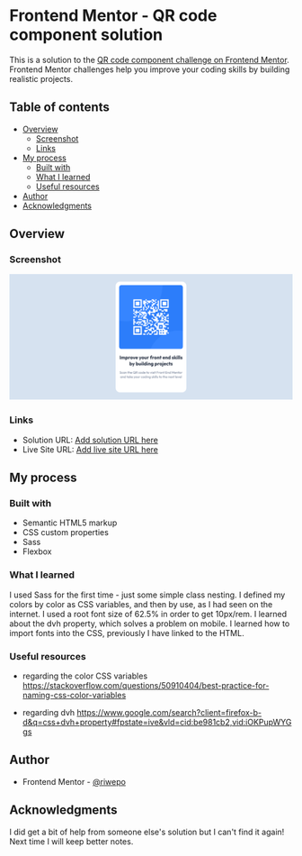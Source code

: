 # Frontend Mentor - QR code component solution

This is a solution to the [QR code component challenge on Frontend Mentor](https://www.frontendmentor.io/challenges/qr-code-component-iux_sIO_H). Frontend Mentor challenges help you improve your coding skills by building realistic projects.

## Table of contents

- [Overview](#overview)
  - [Screenshot](#screenshot)
  - [Links](#links)
- [My process](#my-process)
  - [Built with](#built-with)
  - [What I learned](#what-i-learned)
  - [Useful resources](#useful-resources)
- [Author](#author)
- [Acknowledgments](#acknowledgments)

## Overview

### Screenshot

![screenshot of barcode component](./screenshot/Screenshot.png?raw=true)

### Links

- Solution URL: [Add solution URL here](https://your-solution-url.com)
- Live Site URL: [Add live site URL here](https://your-live-site-url.com)

## My process

### Built with

- Semantic HTML5 markup
- CSS custom properties
- Sass
- Flexbox

### What I learned

I used Sass for the first time - just some simple class nesting.
I defined my colors by color as CSS variables, and then by use, as I had seen on the internet.
I used a root font size of 62.5% in order to get 10px/rem.
I learned about the dvh property, which solves a problem on mobile.
I learned how to import fonts into the CSS, previously I have linked to the HTML.

### Useful resources

- regarding the color CSS variables
  https://stackoverflow.com/questions/50910404/best-practice-for-naming-css-color-variables

- regarding dvh
  https://www.google.com/search?client=firefox-b-d&q=css+dvh+property#fpstate=ive&vld=cid:be981cb2,vid:iOKPupWYGgs

## Author

- Frontend Mentor - [@riwepo](https://www.frontendmentor.io/profile/riwepo)

## Acknowledgments

I did get a bit of help from someone else's solution but I can't find it again!
Next time I will keep better notes.
